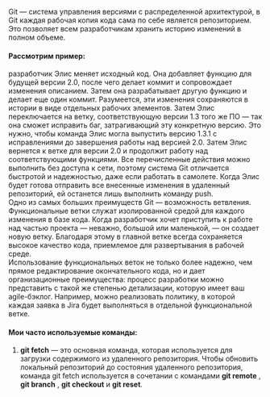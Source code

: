 Git — система управления версиями с распределенной архитектурой, в Git каждая рабочая копия кода сама по себе является репозиторием. Это позволяет всем разработчикам хранить историю изменений в полном объеме.     
#### Рассмотрим пример:   
разработчик Элис меняет исходный код. Она добавляет функцию для будущей версии 2.0, после чего делает коммит и сопровождает изменения описанием. Затем она разрабатывает другую функцию и делает еще один коммит. Разумеется, эти изменения сохраняются в истории в виде отдельных рабочих элементов. Затем Элис переключается на ветку, соответствующую версии 1.3 того же ПО — так она сможет исправить баг, затрагивающий эту конкретную версию. Это нужно, чтобы команда Элис могла выпустить версию 1.3.1 с исправлениями до завершения работы над версией 2.0. Затем Элис вернется к ветке для версии 2.0 и продолжит работу над соответствующими функциями. Все перечисленные действия можно выполнить без доступа к сети, поэтому система Git отличается быстротой и надежностью, даже если работать в самолете. Когда Элис будет готова отправить все внесенные изменения в удаленный репозиторий, ей останется лишь выполнить команду push.     
Одно из самых больших преимуществ Git — возможность ветвления. Функциональные ветки служат изолированной средой для каждого изменения в базе кода. Когда разработчик хочет приступить к работе над частью проекта — неважно, большой или маленькой, — он создает новую ветку. Благодаря этому в главной ветке всегда сохраняется высокое качество кода, приемлемое для развертывания в рабочей среде.    
Использование функциональных веток не только более надежно, чем прямое редактирование окончательного кода, но и дает организационные преимущества: процесс разработки можно представить с такой же степенью детализации, которую имеет ваш agile-бэклог. Например, можно реализовать политику, в которой каждая заявка в Jira будет выполняться в отдельной функциональной ветке.

#### Мои часто используемые команды:  
1. **git fetch** — это основная команда, которая используется для загрузки содержимого из удаленного репозитория. Чтобы обновить локальный репозиторий до состояния удаленного репозитория, команда git fetch используется в сочетании с командами **git remote** , **git branch** , **git checkout** и **git reset**.  
